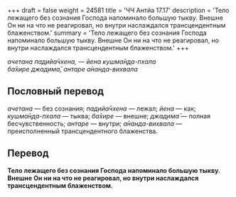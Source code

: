 +++
draft = false
weight = 24581
title = 'ЧЧ Антйа 17.17'
description = 'Тело лежащего без сознания Господа напоминало большую тыкву. Внешне Он ни на что не реагировал, но внутри наслаждался трансцендентным блаженством.'
summary = 'Тело лежащего без сознания Господа напоминало большую тыкву. Внешне Он ни на что не реагировал, но внутри наслаждался трансцендентным блаженством.'
+++

_ачетана пад̣ийа̄чхена, — йена кушма̄н̣д̣а-пхала  
ба̄хире джад̣има̄, антаре а̄нанда-вихвала_

## Пословный перевод

_ачетана_ — без сознания; _пад̣ийа̄чхена_ — лежал; _йена_ — как; _кушма̄н̣д̣а_\-_пхала_ — тыква; _ба̄хире_ — внешне; _джад̣има̄_ — полная бесчувственность; _антаре_ — внутри; _а̄нанда_\-_вихвала_ — преисполненный трансцендентного блаженства.

## Перевод

**Тело лежащего без сознания Господа напоминало большую тыкву. Внешне Он ни на что не реагировал, но внутри наслаждался трансцендентным блаженством.**
